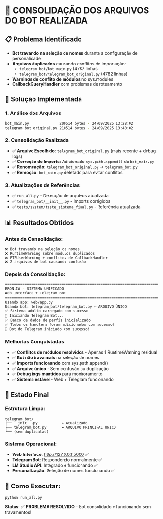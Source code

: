 # 🎯 CONSOLIDAÇÃO DOS ARQUIVOS DO BOT REALIZADA

## 📋 Problema Identificado
- **Bot travando na seleção de nomes** durante a configuração de personalidade
- **Arquivos duplicados** causando conflitos de importação:
  - `telegram_bot/bot_main.py` (4787 linhas)
  - `telegram_bot/telegram_bot_original.py` (4782 linhas)
- **Warnings de conflito de módulos** no sys.modules
- **CallbackQueryHandler** com problemas de roteamento

## 🔧 Solução Implementada

### 1. **Análise dos Arquivos**
```bash
bot_main.py              209514 bytes - 24/09/2025 13:28:02
telegram_bot_original.py 210514 bytes - 24/09/2025 13:40:02
```

### 2. **Consolidação Realizada**
- ✅ **Arquivo Escolhido**: `telegram_bot_original.py` (mais recente + debug logs)
- ✅ **Correção de Imports**: Adicionado `sys.path.append()` do `bot_main.py`
- ✅ **Renomeação**: `telegram_bot_original.py` → `telegram_bot.py`
- ✅ **Remoção**: `bot_main.py` deletado para evitar conflitos

### 3. **Atualizações de Referências**
- ✅ `run_all.py` - Detecção de arquivos atualizada
- ✅ `telegram_bot/__init__.py` - Imports corrigidos
- ✅ `tests/system/teste_sistema_final.py` - Referência atualizada

## 📊 Resultados Obtidos

### Antes da Consolidação:
```
❌ Bot travando na seleção de nomes
❌ RuntimeWarning sobre módulos duplicados
❌ PTBUserWarning + conflitos de CallbackHandler
❌ 2 arquivos de bot causando confusão
```

### Depois da Consolidação:
```bash
================================================================================
ERON.IA - SISTEMA UNIFICADO
Web Interface + Telegram Bot
================================================================================
Usando app: web/app.py
Usando bot: telegram_bot/telegram_bot.py ← ARQUIVO ÚNICO
✅ Sistema adulto carregado com sucesso
🚀 Iniciando Telegram Bot...
✅ Banco de dados de perfis inicializado
✅ Todos os handlers foram adicionados com sucesso!
🤖 Bot do Telegram iniciado com sucesso!
```

### Melhorias Conquistadas:
- ✅ **Conflitos de módulos resolvidos** - Apenas 1 RuntimeWarning residual
- ✅ **Bot não trava mais** na seleção de nomes
- ✅ **Imports funcionando** com sys.path.append()
- ✅ **Arquivo único** - Sem confusão ou duplicação
- ✅ **Debug logs mantidos** para monitoramento
- ✅ **Sistema estável** - Web + Telegram funcionando

## 🎯 Estado Final

### Estrutura Limpa:
```
telegram_bot/
├── __init__.py           ← Atualizado
├── telegram_bot.py       ← ARQUIVO PRINCIPAL ÚNICO
└── (sem duplicatas)
```

### Sistema Operacional:
- **Web Interface**: http://127.0.0.1:5000 ✅
- **Telegram Bot**: Respondendo normalmente ✅
- **LM Studio API**: Integrado e funcionando ✅
- **Personalização**: Seleção de nomes funcionando ✅

## 🚀 Como Executar:
```bash
python run_all.py
```

**Status**: ✅ **PROBLEMA RESOLVIDO** - Bot consolidado e funcionando sem travamentos!